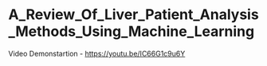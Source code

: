 # A_Review_Of_Liver_Patient_Analysis_Methods_Using_Machine_Learning
Video Demonstartion - https://youtu.be/IC66G1c9u6Y
